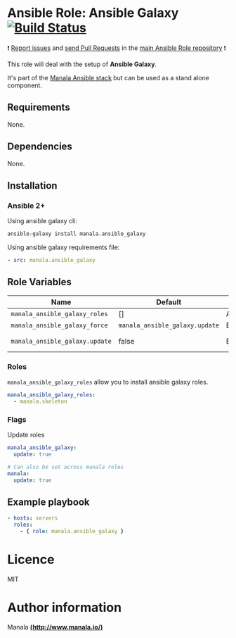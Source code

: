 # Ansible Role: Ansible Galaxy [![Build Status](https://travis-ci.org/manala/ansible-role-ansible_galaxy.svg?branch=master)](https://travis-ci.org/manala/ansible-role-ansible_galaxy)

:exclamation: [Report issues](https://github.com/manala/ansible-roles/issues) and [send Pull Requests](https://github.com/manala/ansible-roles/pulls) in the [main Ansible Role repository](https://github.com/manala/ansible-roles) :exclamation:

This role will deal with the setup of __Ansible Galaxy__.

It's part of the [Manala Ansible stack](http://www.manala.io) but can be used as a stand alone component.

## Requirements

None.

## Dependencies

None.

## Installation

### Ansible 2+

Using ansible galaxy cli:

```bash
ansible-galaxy install manala.ansible_galaxy
```

Using ansible galaxy requirements file:

```yaml
- src: manala.ansible_galaxy
```

## Role Variables

| Name                           | Default                        | Type    | Description  |
| ------------------------------ | ------------------------------ | ------- | ------------ |
| `manala_ansible_galaxy_roles`  | []                             | Array   | Roles        |
| `manala_ansible_galaxy_force`  | `manala_ansible_galaxy.update` | Boolean | Force        |
| `manala_ansible_galaxy.update` | false                          | Boolean | Update roles |

### Roles

`manala_ansible_galaxy_roles` allow you to install ansible galaxy roles.

```yaml
manala_ansible_galaxy_roles:
  - manala.skeleton
```

### Flags

Update roles
```yaml
manala_ansible_galaxy:
  update: true

# Can also be set across manala roles
manala:
  update: true
```

## Example playbook

```yaml
- hosts: servers
  roles:
    - { role: manala.ansible_galaxy }
```

# Licence

MIT

# Author information

Manala [**(http://www.manala.io/)**](http://www.manala.io)
